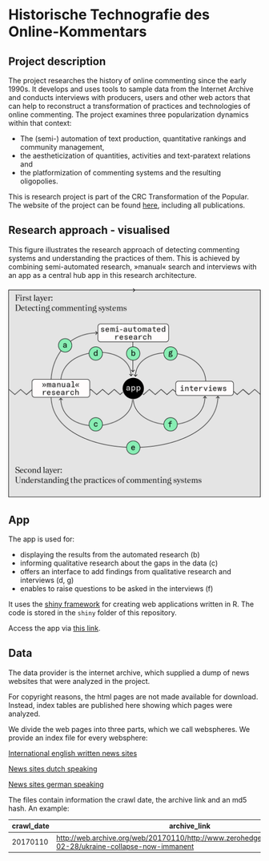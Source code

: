 # Historische Technografie des Online-Kommentars

## Project description

The project researches the history of online commenting since the early 1990s. It develops and uses tools to sample data from the Internet Archive and conducts interviews with producers, users and other web actors that can help to reconstruct a transformation of practices and technologies of online commenting. The project examines three popularization dynamics within that context:

- The (semi-) automation of text production, quantitative rankings and community management,
- the aestheticization of quantities, activities and text-paratext relations and
- the platformization of commenting systems and the resulting oligopolies.

This is research project is part of the CRC Transformation of the Popular. The website of the project can be found [here](https://sfb1472.uni-siegen.de/forschung/popularisierung/historische-technografie-des-online-kommentars), including all publications.

## Research approach - visualised

This figure illustrates the research approach of detecting commenting systems and understanding the practices of them. This is achieved by combining semi-automated research, »manual« search and interviews with an app as a central hub app in this research architecture.

![figure showing the research appreach](images/research-approach.png)


## App

The app is used for:
- displaying the results from the automated research (b)
- informing qualitative research about the gaps in the data (c)
- offers an interface to add findings from qualitative research and interviews (d, g)
- enables to raise questions to be asked in the interviews (f)

It uses the [shiny framework](https://shiny.rstudio.com/) for creating web applications written in R. The code is stored in the `shiny` folder of this repository. 

Access the app via [this link](https://shiny.sfb1472.uni-siegen.de/b03-technograph/).

## Data

The data provider is the internet archive, which supplied a dump of news websites that were analyzed in the project.

For copyright reasons, the html pages are not made available for download. Instead, index tables are published here showing which pages were analyzed.

We divide the web pages into three parts, which we call webspheres. We provide an index file for every websphere:

[International english written news sites](data/index/world-analysed-sites.csv)

[News sites dutch speaking](data/index/nl-analysed-sites.csv)

[News sites german speaking](data/index/de-analysed-sites.csv)

The files contain information the crawl date, the archive link and an md5 hash. An example:

crawl_date | archive_link | md5
-----------|--------------|-----
20170110 | http://web.archive.org/web/20170110/http://www.zerohedge.com/news/2016-02-28/ukraine-collapse-now-immanent | 0c51a4ec380d78f3a897635bfe94fc6d

